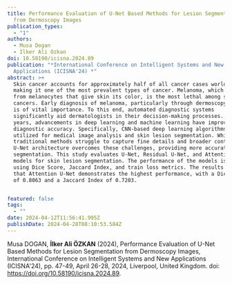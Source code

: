 ```yaml
---
title: Performance Evaluation of U-Net Based Methods for Lesion Segmentation
  from Dermoscopy Images
publication_types:
  - "1"
authors:
  - Musa Dogan
  - Ilker Ali Ozkan
doi: 10.58190/icisna.2024.89
publication: "*International Conference on Intelligent Systems and New
  Applications (ICISNA'24) *"
abstract: >+
  Skin cancer accounts for approximately half of all cancer cases worldwide,
  making it one of the most prevalent types of cancer. Melanoma, which develops
  from melanocytes that give skin its color, is the most lethal among skin
  cancers. Early diagnosis of melanoma, particularly through dermoscopy images,
  is of vital importance. To this end, automated diagnostic systems
  significantly aid dermatologists in their decision-making processes. In recent
  years, advancements in deep learning and machine learning have improved
  diagnostic accuracy. Specifically, CNN-based deep learning algorithms are
  utilized for medical image analysis and skin lesion segmentation. While
  traditional methods struggle to capture fine details and broader context, the
  U-Net architecture overcomes these challenges, providing more accurate
  segmentation. This study evaluates U-Net, Residual U-Net, and Attention U-Net
  models for skin lesion segmentation. The performance of the models is measured
  using Dice Score, Jaccard Index, and train loss metrics. The results reveal
  that Attention U-Net demonstrates the highest performance, with a Dice Score
  of 0.8063 and a Jaccard Index of 0.7203.


featured: false
tags:
  - ""
date: 2024-04-12T11:56:41.995Z
publishDate: 2024-04-28T08:10:53.584Z
---
```

Musa DOGAN, **İlker Ali ÖZKAN** (2024), Performance Evaluation of U-Net Based Methods for Lesion Segmentation from Dermoscopy Images,  International Conference on Intelligent Systems and New Applications (ICISNA'24), pp. 47-49, April 26-28, 2024, Liverpool, United Kingdom. doi: https://doi.org/10.58190/icisna.2024.89.
